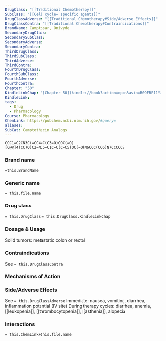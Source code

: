 ```yaml
---
DrugClass: "[[Traditional Chemotherapy]]"
SubClass: "[[Cell cycle– specific agents]]"
DrugClassAdverse: "[[Traditional Chemotherapy#Side/Adverse Effects]]"
DrugClassContra: "[[Traditional Chemotherapy#Contraindications]]"
BrandName: Camptosar, Onivyde
SecondaryDrugClass: 
SecondarySubClass: 
SecondaryAdverse: 
SecondaryContra: 
ThirdDrugClass: 
ThirdSubClass: 
ThirdAdverse: 
ThirdContra: 
FourthDrugClass: 
FourthSubClass: 
FourthAdverse: 
FourthContra: 
Chapter: "50"
KindleLinkChap: "[Chapter 50](kindle://book?action=open&asin=B09FRF11YJ&location=29267)"
KindleLink: 
tags:
  - Drug
  - Pharmacology
Course: Pharmacology
ChemLink: https://pubchem.ncbi.nlm.nih.gov/#query=
aliases: 
SubCat: Camptothecin Analogs
---
```

```smiles
CCC1=C2CN3C(=CC4=C(C3=O)COC(=O)[C@@]4(CC)O)C2=NC5=C1C=C(C=C5)OC(=O)N6CCC(CC6)N7CCCCC7
```

### Brand name
`=this.BrandName`

### Generic name
`= this.file.name`

### Drug class 
`= this.DrugClass`
	`= this.DrugClass.KindleLinkChap`

### Dosage & Usage
Solid tumors: metastatic colon or rectal 


### Contraindications
See `= this.DrugClassContra`

### Mechanisms of Action


### Side/Adverse Effects
See `= this.DrugClassAdverse`
Immediate: nausea, vomiting, diarrhea, inflammation potential (IV site) 
During therapy cycles: diarrhea, anemia, [[leukopenia]], [[thrombocytopenia]], [[asthenia]], alopecia 

### Interactions

`= this.ChemLink+this.file.name`

